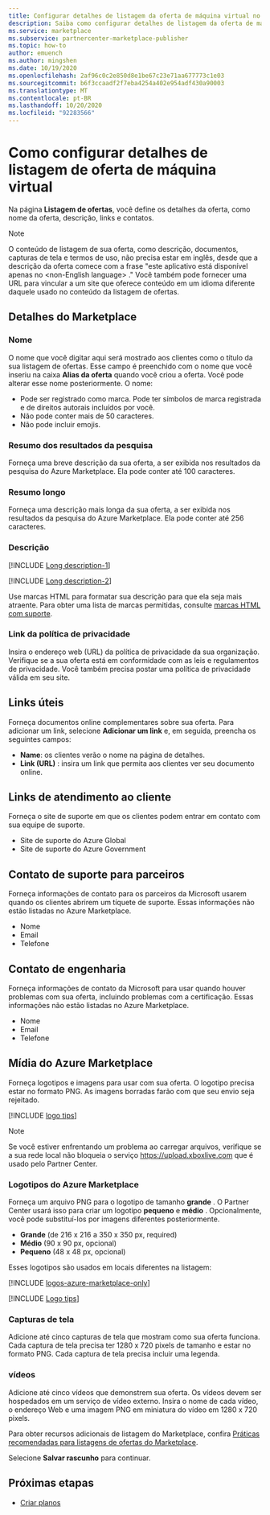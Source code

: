 ```yaml
---
title: Configurar detalhes de listagem da oferta de máquina virtual no Azure Marketplace
description: Saiba como configurar detalhes de listagem da oferta de máquina virtual no Azure Marketplace.
ms.service: marketplace
ms.subservice: partnercenter-marketplace-publisher
ms.topic: how-to
author: emuench
ms.author: mingshen
ms.date: 10/19/2020
ms.openlocfilehash: 2af96c0c2e850d8e1be67c23e71aa677773c1e03
ms.sourcegitcommit: b6f3ccaadf2f7eba4254a402e954adf430a90003
ms.translationtype: MT
ms.contentlocale: pt-BR
ms.lasthandoff: 10/20/2020
ms.locfileid: "92283566"
---
```

# <a name="how-to-configure-virtual-machine-offer-listing-details"></a>Como configurar detalhes de listagem de oferta de máquina virtual

Na página **Listagem de ofertas**, você define os detalhes da oferta, como nome da oferta, descrição, links e contatos.

> [!NOTE]
> O conteúdo de listagem de sua oferta, como descrição, documentos, capturas de tela e termos de uso, não precisa estar em inglês, desde que a descrição da oferta comece com a frase "este aplicativo está disponível apenas no \<non-English language> ." Você também pode fornecer uma URL para vincular a um site que oferece conteúdo em um idioma diferente daquele usado no conteúdo da listagem de ofertas.

## <a name="marketplace-details"></a>Detalhes do Marketplace

### <a name="name"></a>Nome

O nome que você digitar aqui será mostrado aos clientes como o título da sua listagem de ofertas. Esse campo é preenchido com o nome que você inseriu na caixa **Alias da oferta** quando você criou a oferta. Você pode alterar esse nome posteriormente. O nome:

- Pode ser registrado como marca. Pode ter símbolos de marca registrada e de direitos autorais incluídos por você.
- Não pode conter mais de 50 caracteres.
- Não pode incluir emojis.

### <a name="search-results-summary"></a>Resumo dos resultados da pesquisa

Forneça uma breve descrição da sua oferta, a ser exibida nos resultados da pesquisa do Azure Marketplace. Ela pode conter até 100 caracteres.

### <a name="long-summary"></a>Resumo longo

Forneça uma descrição mais longa da sua oferta, a ser exibida nos resultados da pesquisa do Azure Marketplace. Ela pode conter até 256 caracteres.

### <a name="description"></a>Descrição

[!INCLUDE [Long description-1](includes/long-description-1.md)]

[!INCLUDE [Long description-2](includes/long-description-2.md)]

Use marcas HTML para formatar sua descrição para que ela seja mais atraente. Para obter uma lista de marcas permitidas, consulte [marcas HTML com suporte](supported-html-tags.md).

### <a name="privacy-policy-link"></a>Link da política de privacidade

Insira o endereço web (URL) da política de privacidade da sua organização. Verifique se a sua oferta está em conformidade com as leis e regulamentos de privacidade. Você também precisa postar uma política de privacidade válida em seu site.

## <a name="useful-links"></a>Links úteis

Forneça documentos online complementares sobre sua oferta. Para adicionar um link, selecione **Adicionar um link** e, em seguida, preencha os seguintes campos:

- **Name**: os clientes verão o nome na página de detalhes.
- **Link (URL)** : insira um link que permita aos clientes ver seu documento online.

## <a name="customer-support-links"></a>Links de atendimento ao cliente

Forneça o site de suporte em que os clientes podem entrar em contato com sua equipe de suporte.

- Site de suporte do Azure Global
- Site de suporte do Azure Government

## <a name="partner-support-contact"></a>Contato de suporte para parceiros

Forneça informações de contato para os parceiros da Microsoft usarem quando os clientes abrirem um tíquete de suporte. Essas informações não estão listadas no Azure Marketplace.

- Nome
- Email
- Telefone

## <a name="engineering-contact"></a>Contato de engenharia

Forneça informações de contato da Microsoft para usar quando houver problemas com sua oferta, incluindo problemas com a certificação. Essas informações não estão listadas no Azure Marketplace.

- Nome
- Email
- Telefone

## <a name="azure-marketplace-media"></a>Mídia do Azure Marketplace

Forneça logotipos e imagens para usar com sua oferta. O logotipo precisa estar no formato PNG. As imagens borradas farão com que seu envio seja rejeitado.

[!INCLUDE [logo tips](includes/graphics-suggestions.md)]

>[!NOTE]
>Se você estiver enfrentando um problema ao carregar arquivos, verifique se a sua rede local não bloqueia o serviço https://upload.xboxlive.com que é usado pelo Partner Center.

### <a name="azure-marketplace-logos"></a>Logotipos do Azure Marketplace

Forneça um arquivo PNG para o logotipo de tamanho **grande** . O Partner Center usará isso para criar um logotipo **pequeno** e **médio** . Opcionalmente, você pode substituí-los por imagens diferentes posteriormente.

- **Grande** (de 216 x 216 a 350 x 350 px, required)
- **Médio** (90 x 90 px, opcional)
- **Pequeno** (48 x 48 px, opcional)

Esses logotipos são usados em locais diferentes na listagem:

[!INCLUDE [logos-azure-marketplace-only](includes/logos-azure-marketplace-only.md)]

[!INCLUDE [Logo tips](includes/graphics-suggestions.md)]

### <a name="screenshots"></a>Capturas de tela

Adicione até cinco capturas de tela que mostram como sua oferta funciona. Cada captura de tela precisa ter 1280 x 720 pixels de tamanho e estar no formato PNG. Cada captura de tela precisa incluir uma legenda.

### <a name="videos"></a>vídeos

Adicione até cinco vídeos que demonstrem sua oferta. Os vídeos devem ser hospedados em um serviço de vídeo externo. Insira o nome de cada vídeo, o endereço Web e uma imagem PNG em miniatura do vídeo em 1280 x 720 pixels.

Para obter recursos adicionais de listagem do Marketplace, confira [Práticas recomendadas para listagens de ofertas do Marketplace](gtm-offer-listing-best-practices.md).

Selecione **Salvar rascunho** para continuar.

## <a name="next-steps"></a>Próximas etapas

- [Criar planos](azure-vm-create-plans.md)
